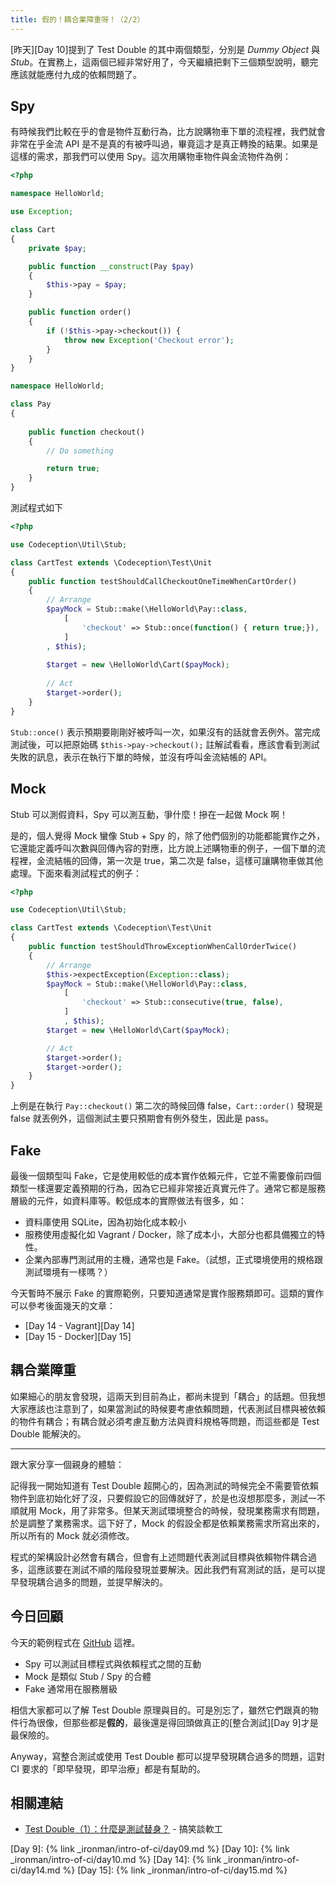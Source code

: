 ```yaml
---
title: 假的！耦合業障重呀！（2/2） 
---
```


[昨天][Day 10]提到了 Test Double 的其中兩個類型，分別是 *Dummy Object* 與 *Stub*。在實務上，這兩個已經非常好用了，今天繼續把剩下三個類型說明，聽完應該就能應付九成的依賴問題了。

## Spy

有時候我們比較在乎的會是物件互動行為，比方說購物車下單的流程裡，我們就會非常在乎金流 API 是不是真的有被呼叫過，畢竟這才是真正轉換的結果。如果是這樣的需求，那我們可以使用 Spy。這次用購物車物件與金流物件為例：

```php
<?php

namespace HelloWorld;

use Exception;

class Cart
{
    private $pay;

    public function __construct(Pay $pay)
    {
        $this->pay = $pay;
    }

    public function order()
    {
        if (!$this->pay->checkout()) {
            throw new Exception('Checkout error');
        }
    }
}

namespace HelloWorld;

class Pay
{
    
    public function checkout()
    {
        // Do something

        return true;
    }
}
```

測試程式如下

```php
<?php

use Codeception\Util\Stub;

class CartTest extends \Codeception\Test\Unit
{
    public function testShouldCallCheckoutOneTimeWhenCartOrder()
    {
        // Arrange
        $payMock = Stub::make(\HelloWorld\Pay::class,
            [
                'checkout' => Stub::once(function() { return true;}),
            ]
        , $this);
    
        $target = new \HelloWorld\Cart($payMock);
    
        // Act
        $target->order();
    }
}
```

`Stub::once()` 表示預期要剛剛好被呼叫一次，如果沒有的話就會丟例外。當完成測試後，可以把原始碼 `$this->pay->checkout();` 註解試看看，應該會看到測試失敗的訊息，表示在執行下單的時候，並沒有呼叫金流結帳的 API。

## Mock

Stub 可以測假資料，Spy 可以測互動，爭什麼！摻在一起做 Mock 啊！

是的，個人覺得 Mock 蠻像 Stub + Spy 的，除了他們個別的功能都能實作之外，它還能定義呼叫次數與回傳內容的對應，比方說上述購物車的例子，一個下單的流程裡，金流結帳的回傳，第一次是 true，第二次是 false，這樣可讓購物車做其他處理。下面來看測試程式的例子：

```php
<?php

use Codeception\Util\Stub;

class CartTest extends \Codeception\Test\Unit
{
    public function testShouldThrowExceptionWhenCallOrderTwice()
    {
        // Arrange
        $this->expectException(Exception::class);
        $payMock = Stub::make(\HelloWorld\Pay::class,
            [
                'checkout' => Stub::consecutive(true, false),
            ]
            , $this);
        $target = new \HelloWorld\Cart($payMock);

        // Act
        $target->order();
        $target->order();
    }
}
```

上例是在執行 `Pay::checkout()` 第二次的時候回傳 false，`Cart::order()` 發現是 false 就丟例外，這個測試主要只預期會有例外發生，因此是 pass。

## Fake

最後一個類型叫 Fake，它是使用較低的成本實作依賴元件，它並不需要像前四個類型一樣還要定義預期的行為，因為它已經非常接近真實元件了。通常它都是服務層級的元件，如資料庫等。較低成本的實際做法有很多，如：

* 資料庫使用 SQLite，因為初始化成本較小
* 服務使用虛擬化如 Vagrant / Docker，除了成本小，大部分也都具備獨立的特性。
* 企業內部專門測試用的主機，通常也是 Fake。（試想，正式環境使用的規格跟測試環境有一樣嗎？）

今天暫時不展示 Fake 的實際範例，只要知道通常是實作服務類即可。這類的實作可以參考後面幾天的文章：

* [Day 14 - Vagrant][Day 14]
* [Day 15 - Docker][Day 15]

## 耦合業障重

如果細心的朋友會發現，這兩天到目前為止，都尚未提到「耦合」的話題。但我想大家應該也注意到了，如果當測試的時候要考慮依賴問題，代表測試目標與被依賴的物件有耦合；有耦合就必須考慮互動方法與資料規格等問題，而這些都是 Test Double 能解決的。

---

跟大家分享一個親身的體驗：

記得我一開始知道有 Test Double 超開心的，因為測試的時候完全不需要管依賴物件到底初始化好了沒，只要假設它的回傳就好了，於是也沒想那麼多，測試一不順就用 Mock，用了非常多。但某天測試環境整合的時候，發現業務需求有問題，於是調整了業務需求。這下好了，Mock 的假設全都是依賴業務需求所寫出來的，所以所有的 Mock 就必須修改。

程式的架構設計必然會有耦合，但會有上述問題代表測試目標與依賴物件耦合過多，這應該要在測試不順的階段發現並要解決。因此我們有寫測試的話，是可以提早發現耦合過多的問題，並提早解決的。

## 今日回顧

今天的範例程式在 [GitHub][Sample Code] 這裡。

* Spy 可以測試目標程式與依賴程式之間的互動
* Mock 是類似 Stub / Spy 的合體 
* Fake 通常用在服務層級

相信大家都可以了解 Test Double 原理與目的。可是別忘了，雖然它們跟真的物件行為很像，但那些都是**假的**，最後還是得回頭做真正的[整合測試][Day 9]才是最保險的。

Anyway，寫整合測試或使用 Test Double 都可以提早發現耦合過多的問題，這對 CI 要求的「即早發現，即早治療」都是有幫助的。

## 相關連結

* [Test Double（1）：什麼是測試替身？][] - 搞笑談軟工

[Test Double（1）：什麼是測試替身？]: http://teddy-chen-tw.blogspot.tw/2014/09/test-double1.html
[Sample Code]: https://github.com/MilesChou/book-intro-of-ci/tree/ebea3dab7bd260fa601b94b533ca08bd0496a536

[Day 9]: {% link _ironman/intro-of-ci/day09.md %}
[Day 10]: {% link _ironman/intro-of-ci/day10.md %}
[Day 14]: {% link _ironman/intro-of-ci/day14.md %}
[Day 15]: {% link _ironman/intro-of-ci/day15.md %}
